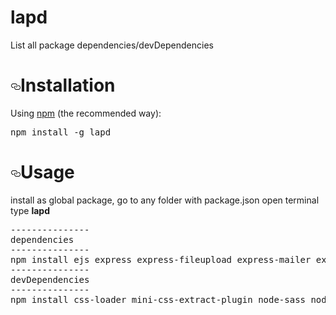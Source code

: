 # lapd
List all package dependencies/devDependencies

<h1><a id="user-content-installation" class="deep-link" href="#installation" aria-hidden="true" rel="nofollow"><svg aria-hidden="true" class="deep-link-icon" height="16" version="1.1" viewBox="0 0 16 16" width="16"><path d="M4 9h1v1H4c-1.5 0-3-1.69-3-3.5S2.55 3 4 3h4c1.45 0 3 1.69 3 3.5 0 1.41-.91 2.72-2 3.25V8.59c.58-.45 1-1.27 1-2.09C10 5.22 8.98 4 8 4H4c-.98 0-2 1.22-2 2.5S3 9 4 9zm9-3h-1v1h1c1 0 2 1.22 2 2.5S13.98 12 13 12H9c-.98 0-2-1.22-2-2.5 0-.83.42-1.64 1-2.09V6.25c-1.09.53-2 1.84-2 3.25C6 11.31 7.55 13 9 13h4c1.45 0 3-1.69 3-3.5S14.5 6 13 6z"></path></svg></a>Installation</h1>
<p>Using <a href="http://npmjs.org" rel="nofollow">npm</a> (the recommended way):</p>
<div class="highlight sh"><pre class="editor editor-colors"><div class="line"><span class="source shell"><span>npm&nbsp;install&nbsp;-g&nbsp;lapd</span></span></div></pre></div>

<h1><a id="user-content-usage" class="deep-link" href="#usage" aria-hidden="true" rel="nofollow"><svg aria-hidden="true" class="deep-link-icon" height="16" version="1.1" viewBox="0 0 16 16" width="16"><path d="M4 9h1v1H4c-1.5 0-3-1.69-3-3.5S2.55 3 4 3h4c1.45 0 3 1.69 3 3.5 0 1.41-.91 2.72-2 3.25V8.59c.58-.45 1-1.27 1-2.09C10 5.22 8.98 4 8 4H4c-.98 0-2 1.22-2 2.5S3 9 4 9zm9-3h-1v1h1c1 0 2 1.22 2 2.5S13.98 12 13 12H9c-.98 0-2-1.22-2-2.5 0-.83.42-1.64 1-2.09V6.25c-1.09.53-2 1.84-2 3.25C6 11.31 7.55 13 9 13h4c1.45 0 3-1.69 3-3.5S14.5 6 13 6z"></path></svg></a>Usage</h1>
<p>install as global package, go to any folder with package.json open terminal type <b>lapd</b></p>
<pre>
---------------
dependencies
---------------
npm install ejs express express-fileupload express-mailer express-session express-validator mongoose passport passport-local session-file-store
---------------
devDependencies
---------------
npm install css-loader mini-css-extract-plugin node-sass nodemon sass-loader webpack webpack-cl
</pre>
